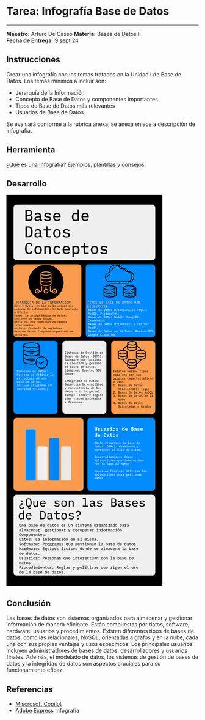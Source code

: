 
# Tarea: Infografía Base de Datos

---

**Maestro**: Arturo De Casso
**Materia:** Bases de Datos II  
**Fecha de Entrega:** 9 sept 24

## Instrucciones

Crear una infografía con los temas tratados en la Unidad I de Base de Datos. Los temas mínimos a incluir son:

- Jerarquía de la Información
- Concepto de Base de Datos y componentes importantes
- Tipos de Base de Datos más relevantes
- Usuarios de Base de Datos

Se evaluará conforme a la rúbrica anexa, se anexa enlace a descripción de infografía.

## Herramienta

[¿Que es una Infografia? Ejemplos, plantillas y consejos](<https://es.venngage.com/blog/que-es-una-infografia/>)

## Desarrollo

![Infografia de Base de Datos](/imgs/infoGrafDataBase.png)

## Conclusión

Las bases de datos son sistemas organizados para almacenar y gestionar información de manera eficiente. Están compuestas por datos, software, hardware, usuarios y procedimientos. Existen diferentes tipos de bases de datos, como las relacionales, NoSQL, orientadas a grafos y en la nube, cada una con sus propias ventajas y usos específicos. Los principales usuarios incluyen administradores de bases de datos, desarrolladores y usuarios finales. Además, el modelado de datos, los sistemas de gestión de bases de datos y la integridad de datos son aspectos cruciales para su funcionamiento eficaz.

## Referencias

- [Miscrosoft Copilot](https://copilot.microsoft.com/)
- [Adobe Express](https://new.express.adobe.com/) Infografia
